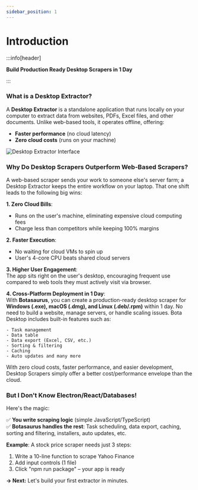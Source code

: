 ```yaml
---
sidebar_position: 1
---
```


# Introduction

:::info[header]

**Build Production Ready Desktop Scrapers in 1 Day**

:::


### What is a Desktop Extractor?
A **Desktop Extractor** is a standalone application that runs locally on your computer to extract data from websites, PDFs, Excel files, and other documents. Unlike web-based tools, it operates offline, offering:  
- **Faster performance** (no cloud latency)  
- **Zero cloud costs** (runs on your machine)  

![Desktop Extractor Interface](https://raw.githubusercontent.com/omkarcloud/botasaurus/master/images/desktop-app-photo.png)  

### Why Do Desktop Scrapers Outperform Web-Based Scrapers?
A web-based scraper sends your work to someone else's server farm; a Desktop Extractor keeps the entire workflow on your laptop. That one shift leads to the following big wins:

**1. Zero Cloud Bills**: 
   - Runs on the user's machine, eliminating expensive cloud computing fees  
   - Charge less than competitors while keeping 100% margins  

**2. Faster Execution**:  
   - No waiting for cloud VMs to spin up  
   - User's 4-core CPU beats shared cloud servers  

**3. Higher User Engagement**:  
   The app sits right on the user's desktop, encouraging frequent use compared to web tools they must actively visit via browser.  

**4. Cross-Platform Deployment in 1 Day**:  
    With **Botasaurus**, you can create a production-ready desktop scraper for **Windows (.exe), macOS (.dmg), and Linux (.deb/.rpm)** within 1 day. No need to build a website, manage servers, or handle scaling issues. Bota Desktop includes built-in features such as:

    - Task management
    - Data table
    - Data export (Excel, CSV, etc.)
    - Sorting & filtering
    - Caching
    - Auto updates and many more

With zero cloud costs, faster performance, and easier development, Desktop Scrapers simply offer a better cost/performance envelope than the cloud.

### But I Don't Know Electron/React/Databases!
Here's the magic:  

✅ **You write scraping logic** (simple JavaScript/TypeScript)  
✅ **Botasaurus handles the rest**: Task scheduling, data export, caching, sorting and filtering, installers, auto updates, etc.  

**Example**: A stock price scraper needs just 3 steps:  
1. Write a 10-line function to scrape Yahoo Finance  
2. Add input controls (1 file)  
3. Click "npm run package" – your app is ready  

**→ Next:** Let's build your first extractor in minutes.